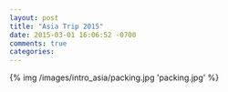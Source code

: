```yaml
---
layout: post
title: "Asia Trip 2015"
date: 2015-03-01 16:06:52 -0700
comments: true
categories: 
---
```


{% img /images/intro_asia/packing.jpg 'packing.jpg' %}